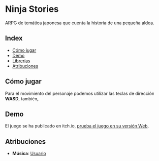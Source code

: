 # Ninja Stories

ARPG de temática japonesa que cuenta la historia de una pequeña aldea. 
 
## Index

- [Cómo jugar](https://github.com/Tomas-Gayo/zombies-arcade/blob/main/README.md#c%C3%B3mo-jugar)
- [Demo](https://github.com/Tomas-Gayo/zombies-arcade/blob/main/README.md#demo)
- [Librerías](https://github.com/Tomas-Gayo/zombies-arcade/blob/main/README.md#librer%C3%ADas)
- [Atribuciones](https://github.com/Tomas-Gayo/zombies-arcade/blob/main/README.md#atribuciones)

## Cómo jugar

Para el movimiento del personaje podemos utilizar las teclas de dirección **WASD**, también,

## Demo

El juego se ha publicado en itch.io, [prueba el juego en su versión Web]().


## Atribuciones

- **Música**: [Usuario ]()


